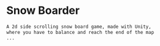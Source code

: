# Snow Boarder

```bash
A 2d side scrolling snow board game, made with Unity, 
where you have to balance and reach the end of the map 
...
```